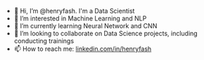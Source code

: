 - 👋 Hi, I’m @henryfash. I'm a Data Scientist
- 👀 I’m interested in Machine Learning and NLP
- 🌱 I’m currently learning Neural Network and CNN
- 💞️ I’m looking to collaborate on Data Science projects, including conducting trainings
- 📫 How to reach me: <a href ='https://linkedin.com/in/henryfash' target ='_blank'>linkedin.com/in/henryfash </a>

<!---
henryfash/henryfash is a ✨ special ✨ repository because its `README.md` (this file) appears on your GitHub profile.
You can click the Preview link to take a look at your changes.
--->

